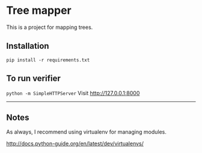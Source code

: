 # Tree mapper

This is a project for mapping trees.

## Installation

```
pip install -r requirements.txt
```

## To run verifier


`python -m SimpleHTTPServer`
Visit http://127.0.0.1:8000

---

## Notes

As always, I recommend using virtualenv for managing modules.

http://docs.python-guide.org/en/latest/dev/virtualenvs/
